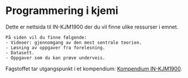 # Programmering i kjemi

Dette er nettsida til IN-KJM1900 der du vil finne ulike ressurser i emnet.

```{admonition} Innhold
På siden vil du finne følgende:
- Videoer: gjennomgang av den mest sentrale teorien.
- Løsning av oppgaver fra forelesning.
- Datasett.
- Oppgaver som du kan prøve underveis.
```

Fagstoffet tar utgangspunkt i et kompendium: [Kompendium IN-KJM1900](https://www.uio.no/studier/emner/matnat/ifi/IN-KJM1900/h19/kompendium/kompendium_kjm1900.pdf).

